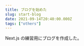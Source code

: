 ```yaml
---
title: ブログを始めた
slug: start-blog
date: 2021-09-14T20:40:00.000Z
tags: ["others"]
---
```


Next.js の練習用にブログを作成した。
